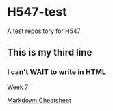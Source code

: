 # H547-test
A test repository for H547
## This is my third line

### I can't WAIT to write in HTML
[Week 7](https://digitalpublichistory.wordpress.com/modules-spring-2020/skills/7-2/)

[Markdown Cheatsheet](https://github.com/adam-p/markdown-here/wiki/Markdown-Cheatsheet)
